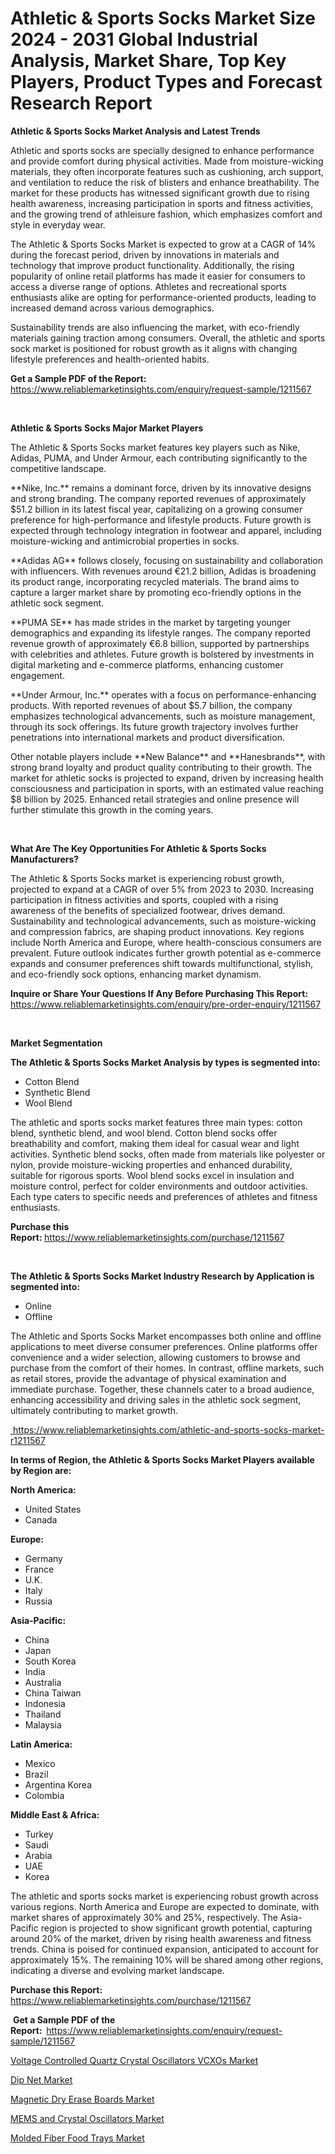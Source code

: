 <p><h1>Athletic & Sports Socks Market Size 2024 - 2031 Global Industrial Analysis, Market Share, Top Key Players, Product Types and Forecast Research Report</h1></p><p><strong>Athletic & Sports Socks Market Analysis and Latest Trends</strong></p>
<p><p>Athletic and sports socks are specially designed to enhance performance and provide comfort during physical activities. Made from moisture-wicking materials, they often incorporate features such as cushioning, arch support, and ventilation to reduce the risk of blisters and enhance breathability. The market for these products has witnessed significant growth due to rising health awareness, increasing participation in sports and fitness activities, and the growing trend of athleisure fashion, which emphasizes comfort and style in everyday wear.</p><p>The Athletic & Sports Socks Market is expected to grow at a CAGR of 14% during the forecast period, driven by innovations in materials and technology that improve product functionality. Additionally, the rising popularity of online retail platforms has made it easier for consumers to access a diverse range of options. Athletes and recreational sports enthusiasts alike are opting for performance-oriented products, leading to increased demand across various demographics.</p><p>Sustainability trends are also influencing the market, with eco-friendly materials gaining traction among consumers. Overall, the athletic and sports sock market is positioned for robust growth as it aligns with changing lifestyle preferences and health-oriented habits.</p></p>
<p><strong>Get a Sample PDF of the Report:&nbsp;</strong> <a href="https://www.reliablemarketinsights.com/enquiry/request-sample/1211567?utm_campaign=1282&utm_medium=2&utm_source=Github&utm_content=ia&utm_term=05102024&utm_id=athletic-sports-socks">https://www.reliablemarketinsights.com/enquiry/request-sample/1211567</a></p>
<p>&nbsp;</p>
<p><strong>Athletic & Sports Socks Major Market Players</strong></p>
<p><p>The Athletic & Sports Socks market features key players such as Nike, Adidas, PUMA, and Under Armour, each contributing significantly to the competitive landscape. </p><p>**Nike, Inc.** remains a dominant force, driven by its innovative designs and strong branding. The company reported revenues of approximately $51.2 billion in its latest fiscal year, capitalizing on a growing consumer preference for high-performance and lifestyle products. Future growth is expected through technology integration in footwear and apparel, including moisture-wicking and antimicrobial properties in socks. </p><p>**Adidas AG** follows closely, focusing on sustainability and collaboration with influencers. With revenues around €21.2 billion, Adidas is broadening its product range, incorporating recycled materials. The brand aims to capture a larger market share by promoting eco-friendly options in the athletic sock segment.</p><p>**PUMA SE** has made strides in the market by targeting younger demographics and expanding its lifestyle ranges. The company reported revenue growth of approximately €6.8 billion, supported by partnerships with celebrities and athletes. Future growth is bolstered by investments in digital marketing and e-commerce platforms, enhancing customer engagement.</p><p>**Under Armour, Inc.** operates with a focus on performance-enhancing products. With reported revenues of about $5.7 billion, the company emphasizes technological advancements, such as moisture management, through its sock offerings. Its future growth trajectory involves further penetrations into international markets and product diversification.</p><p>Other notable players include **New Balance** and **Hanesbrands**, with strong brand loyalty and product quality contributing to their growth. The market for athletic socks is projected to expand, driven by increasing health consciousness and participation in sports, with an estimated value reaching $8 billion by 2025. Enhanced retail strategies and online presence will further stimulate this growth in the coming years.</p></p>
<p>&nbsp;</p>
<p><strong>What Are The Key Opportunities For Athletic & Sports Socks Manufacturers?</strong></p>
<p><p>The Athletic & Sports Socks market is experiencing robust growth, projected to expand at a CAGR of over 5% from 2023 to 2030. Increasing participation in fitness activities and sports, coupled with a rising awareness of the benefits of specialized footwear, drives demand. Sustainability and technological advancements, such as moisture-wicking and compression fabrics, are shaping product innovations. Key regions include North America and Europe, where health-conscious consumers are prevalent. Future outlook indicates further growth potential as e-commerce expands and consumer preferences shift towards multifunctional, stylish, and eco-friendly sock options, enhancing market dynamism.</p></p>
<p><strong>Inquire or Share Your Questions If Any Before Purchasing This Report:</strong> <a href="https://www.reliablemarketinsights.com/enquiry/pre-order-enquiry/1211567?utm_campaign=1282&utm_medium=2&utm_source=Github&utm_content=ia&utm_term=05102024&utm_id=athletic-sports-socks">https://www.reliablemarketinsights.com/enquiry/pre-order-enquiry/1211567</a></p>
<p>&nbsp;</p>
<p><strong>Market Segmentation</strong></p>
<p><strong>The Athletic & Sports Socks Market Analysis by types is segmented into:</strong></p>
<p><ul><li>Cotton Blend</li><li>Synthetic Blend</li><li>Wool Blend</li></ul></p>
<p><p>The athletic and sports socks market features three main types: cotton blend, synthetic blend, and wool blend. Cotton blend socks offer breathability and comfort, making them ideal for casual wear and light activities. Synthetic blend socks, often made from materials like polyester or nylon, provide moisture-wicking properties and enhanced durability, suitable for rigorous sports. Wool blend socks excel in insulation and moisture control, perfect for colder environments and outdoor activities. Each type caters to specific needs and preferences of athletes and fitness enthusiasts.</p></p>
<p><strong>Purchase this Report:&nbsp;</strong><a href="https://www.reliablemarketinsights.com/purchase/1211567?utm_campaign=1282&utm_medium=2&utm_source=Github&utm_content=ia&utm_term=05102024&utm_id=athletic-sports-socks">https://www.reliablemarketinsights.com/purchase/1211567</a></p>
<p>&nbsp;</p>
<p><strong>The Athletic & Sports Socks Market Industry Research by Application is segmented into:</strong></p>
<p><ul><li>Online</li><li>Offline</li></ul></p>
<p><p>The Athletic and Sports Socks Market encompasses both online and offline applications to meet diverse consumer preferences. Online platforms offer convenience and a wider selection, allowing customers to browse and purchase from the comfort of their homes. In contrast, offline markets, such as retail stores, provide the advantage of physical examination and immediate purchase. Together, these channels cater to a broad audience, enhancing accessibility and driving sales in the athletic sock segment, ultimately contributing to market growth.</p></p>
<p><a href="https://www.reliablemarketinsights.com/athletic-and-sports-socks-market-r1211567?utm_campaign=1282&utm_medium=2&utm_source=Github&utm_content=ia&utm_term=05102024&utm_id=athletic-sports-socks">&nbsp;https://www.reliablemarketinsights.com/athletic-and-sports-socks-market-r1211567</a></p>
<p><strong>In terms of Region, the Athletic & Sports Socks Market Players available by Region are:</strong></p>
<p>
    <p> <strong> North America: </strong>
        <ul>
            <li>United States</li>
            <li>Canada</li>
        </ul>
        </p> 
    <p> <strong> Europe: </strong>
        <ul>
            <li>Germany</li>
            <li>France</li>
            <li>U.K.</li>
            <li>Italy</li>
            <li>Russia</li>
        </ul>
        </p> 
    <p> <strong> Asia-Pacific: </strong>
        <ul>
            <li>China</li>
            <li>Japan</li>
            <li>South Korea</li>
            <li>India</li>
            <li>Australia</li>
            <li>China Taiwan</li>
            <li>Indonesia</li>
            <li>Thailand</li>
            <li>Malaysia</li>
        </ul>
        </p> 
    <p> <strong> Latin America: </strong>
        <ul>
            <li>Mexico</li>
            <li>Brazil</li>
            <li>Argentina Korea</li>
            <li>Colombia</li>
        </ul>
        </p> 
    <p> <strong> Middle East & Africa: </strong>
        <ul>
            <li>Turkey</li>
            <li>Saudi</li>
            <li>Arabia</li>
            <li>UAE</li>
            <li>Korea</li>
        </ul>
    </p>
    </p>
<p><p>The athletic and sports socks market is experiencing robust growth across various regions. North America and Europe are expected to dominate, with market shares of approximately 30% and 25%, respectively. The Asia-Pacific region is projected to show significant growth potential, capturing around 20% of the market, driven by rising health awareness and fitness trends. China is poised for continued expansion, anticipated to account for approximately 15%. The remaining 10% will be shared among other regions, indicating a diverse and evolving market landscape.</p></p>
<p><strong>Purchase this Report: </strong><a href="https://www.reliablemarketinsights.com/purchase/1211567?utm_campaign=1282&utm_medium=2&utm_source=Github&utm_content=ia&utm_term=05102024&utm_id=athletic-sports-socks">https://www.reliablemarketinsights.com/purchase/1211567</a></p>
<p>&nbsp;<strong>Get a Sample PDF of the Report:&nbsp;&nbsp;</strong><a href="https://www.reliablemarketinsights.com/enquiry/request-sample/1211567?utm_campaign=1282&utm_medium=2&utm_source=Github&utm_content=ia&utm_term=05102024&utm_id=athletic-sports-socks">https://www.reliablemarketinsights.com/enquiry/request-sample/1211567</a></p>
<p><strong></strong></p>
<p><p><a href="https://issuu.com/reportprime-2/docs/voltage-controlled-quartz-crystal-o_86c9854bc083ec?utm_campaign=1282&utm_medium=2&utm_source=Github&utm_content=ia&utm_term=05102024&utm_id=athletic-sports-socks">Voltage Controlled Quartz Crystal Oscillators VCXOs Market</a></p><p><a href="https://www.linkedin.com/pulse/in-depth-dip-net-market-review-size-share-111cagr-growth-analysis-4nsvc?utm_campaign=1282&utm_medium=2&utm_source=Github&utm_content=ia&utm_term=05102024&utm_id=athletic-sports-socks">Dip Net Market</a></p><p><a href="https://www.linkedin.com/pulse/magnetic-dry-erase-boards-market-revolution-size-share-emerging-q3x2c?utm_campaign=1282&utm_medium=2&utm_source=Github&utm_content=ia&utm_term=05102024&utm_id=athletic-sports-socks">Magnetic Dry Erase Boards Market</a></p><p><a href="https://issuu.com/reportprime-2/docs/mems-and-crystal-oscillators-market_50763964a83ae9?utm_campaign=1282&utm_medium=2&utm_source=Github&utm_content=ia&utm_term=05102024&utm_id=athletic-sports-socks">MEMS and Crystal Oscillators Market</a></p><p><a href="https://github.com/napierswinnyfg/Market-Research-Report-List-1/blob/main/molded-fiber-food-trays-market.md?utm_campaign=1282&utm_medium=2&utm_source=Github&utm_content=ia&utm_term=05102024&utm_id=athletic-sports-socks">Molded Fiber Food Trays Market</a></p></p>